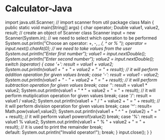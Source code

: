 # Calculator-Java
import java.util.Scanner;
// import scanner from util package
class Main {
  public static void main(String[] args) {
    char operator;
    Double value1, value2, result;
    // create an object of Scanner class
    Scanner input = new Scanner(System.in);
    // we need to select which operation to be performed
    System.out.println("Choose an operator: +, -, *, /, ^ or % ");
    operator = input.next().charAt(0);
    // we need to take values from the user
    System.out.println("Enter first number");
    value1 = input.nextDouble();
    System.out.println("Enter second number");
    value2 = input.nextDouble();
    switch (operator) {
      case '+':
        result = value1 + value2;
        System.out.println(value1 + " + " + value2 + " = " + result);
        // it will perform addition operation for given values
        break;
      case '-':
        result = value1 - value2;
        System.out.println(value1 + " - " + value2 + " = " + result);
        // it will perform subtraction operation for given values
        break;
      case '*':
        result = value1 * value2;
        System.out.println(value1 + " * " + value2 + " = " + result);
        // it will perform mutiplication operation for given values
        break;
      case '/':
        result = value1 / value2;
        System.out.println(value1 + " / " + value2 + " = " + result);
        // it will perform division operation for given values
        break;
      case '^':
       result= Math.pow(value1,value2);
       System.out.println(value1 + " ^ " + (value2) + " = " + result);
       // it will perform  value1 powerof(value2)
       break;
      case '%':
       result = value1 % value2;
       System.out.println(value1 + " % " + value2 + " = " + result);
       // it is used to print the remainder
       break;  
      default:
        System.out.println("Invalid operator!");
        break;
    }
    input.close();
  }
}
